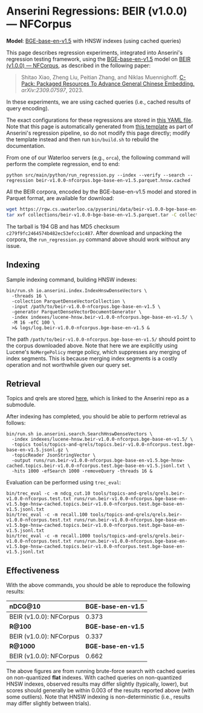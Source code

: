 # Anserini Regressions: BEIR (v1.0.0) &mdash; NFCorpus

**Model**: [BGE-base-en-v1.5](https://huggingface.co/BAAI/bge-base-en-v1.5) with HNSW indexes (using cached queries)

This page describes regression experiments, integrated into Anserini's regression testing framework, using the [BGE-base-en-v1.5](https://huggingface.co/BAAI/bge-base-en-v1.5) model on [BEIR (v1.0.0) &mdash; NFCorpus](http://beir.ai/), as described in the following paper:

> Shitao Xiao, Zheng Liu, Peitian Zhang, and Niklas Muennighoff. [C-Pack: Packaged Resources To Advance General Chinese Embedding.](https://arxiv.org/abs/2309.07597) _arXiv:2309.07597_, 2023.

In these experiments, we are using cached queries (i.e., cached results of query encoding).

The exact configurations for these regressions are stored in [this YAML file](../../src/main/resources/regression/beir-v1.0.0-nfcorpus.bge-base-en-v1.5.parquet.hnsw.cached.yaml).
Note that this page is automatically generated from [this template](../../src/main/resources/docgen/templates/beir-v1.0.0-nfcorpus.bge-base-en-v1.5.parquet.hnsw.cached.template) as part of Anserini's regression pipeline, so do not modify this page directly; modify the template instead and then run `bin/build.sh` to rebuild the documentation.

From one of our Waterloo servers (e.g., `orca`), the following command will perform the complete regression, end to end:

```
python src/main/python/run_regression.py --index --verify --search --regression beir-v1.0.0-nfcorpus.bge-base-en-v1.5.parquet.hnsw.cached
```

All the BEIR corpora, encoded by the BGE-base-en-v1.5 model and stored in Parquet format, are available for download:

```bash
wget https://rgw.cs.uwaterloo.ca/pyserini/data/beir-v1.0.0-bge-base-en-v1.5.parquet.tar -P collections/
tar xvf collections/beir-v1.0.0-bge-base-en-v1.5.parquet.tar -C collections/
```

The tarball is 194 GB and has MD5 checksum `c279f9fc2464574b482ec53efcc1c487`.
After download and unpacking the corpora, the `run_regression.py` command above should work without any issue.

## Indexing

Sample indexing command, building HNSW indexes:

```
bin/run.sh io.anserini.index.IndexHnswDenseVectors \
  -threads 16 \
  -collection ParquetDenseVectorCollection \
  -input /path/to/beir-v1.0.0-nfcorpus.bge-base-en-v1.5 \
  -generator ParquetDenseVectorDocumentGenerator \
  -index indexes/lucene-hnsw.beir-v1.0.0-nfcorpus.bge-base-en-v1.5/ \
  -M 16 -efC 100 \
  >& logs/log.beir-v1.0.0-nfcorpus.bge-base-en-v1.5 &
```

The path `/path/to/beir-v1.0.0-nfcorpus.bge-base-en-v1.5/` should point to the corpus downloaded above.
Note that here we are explicitly using Lucene's `NoMergePolicy` merge policy, which suppresses any merging of index segments.
This is because merging index segments is a costly operation and not worthwhile given our query set.

## Retrieval

Topics and qrels are stored [here](https://github.com/castorini/anserini-tools/tree/master/topics-and-qrels), which is linked to the Anserini repo as a submodule.

After indexing has completed, you should be able to perform retrieval as follows:

```
bin/run.sh io.anserini.search.SearchHnswDenseVectors \
  -index indexes/lucene-hnsw.beir-v1.0.0-nfcorpus.bge-base-en-v1.5/ \
  -topics tools/topics-and-qrels/topics.beir-v1.0.0-nfcorpus.test.bge-base-en-v1.5.jsonl.gz \
  -topicReader JsonStringVector \
  -output runs/run.beir-v1.0.0-nfcorpus.bge-base-en-v1.5.bge-hnsw-cached.topics.beir-v1.0.0-nfcorpus.test.bge-base-en-v1.5.jsonl.txt \
  -hits 1000 -efSearch 1000 -removeQuery -threads 16 &
```

Evaluation can be performed using `trec_eval`:

```
bin/trec_eval -c -m ndcg_cut.10 tools/topics-and-qrels/qrels.beir-v1.0.0-nfcorpus.test.txt runs/run.beir-v1.0.0-nfcorpus.bge-base-en-v1.5.bge-hnsw-cached.topics.beir-v1.0.0-nfcorpus.test.bge-base-en-v1.5.jsonl.txt
bin/trec_eval -c -m recall.100 tools/topics-and-qrels/qrels.beir-v1.0.0-nfcorpus.test.txt runs/run.beir-v1.0.0-nfcorpus.bge-base-en-v1.5.bge-hnsw-cached.topics.beir-v1.0.0-nfcorpus.test.bge-base-en-v1.5.jsonl.txt
bin/trec_eval -c -m recall.1000 tools/topics-and-qrels/qrels.beir-v1.0.0-nfcorpus.test.txt runs/run.beir-v1.0.0-nfcorpus.bge-base-en-v1.5.bge-hnsw-cached.topics.beir-v1.0.0-nfcorpus.test.bge-base-en-v1.5.jsonl.txt
```

## Effectiveness

With the above commands, you should be able to reproduce the following results:

| **nDCG@10**                                                                                                  | **BGE-base-en-v1.5**|
|:-------------------------------------------------------------------------------------------------------------|-----------|
| BEIR (v1.0.0): NFCorpus                                                                                      | 0.373     |
| **R@100**                                                                                                    | **BGE-base-en-v1.5**|
| BEIR (v1.0.0): NFCorpus                                                                                      | 0.337     |
| **R@1000**                                                                                                   | **BGE-base-en-v1.5**|
| BEIR (v1.0.0): NFCorpus                                                                                      | 0.662     |

The above figures are from running brute-force search with cached queries on non-quantized **flat** indexes.
With cached queries on non-quantized HNSW indexes, observed results may differ slightly (typically, lower), but scores should generally be within 0.003 of the results reported above (with some outliers).
Note that HNSW indexing is non-deterministic (i.e., results may differ slightly between trials).
